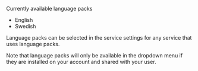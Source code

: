 Currently available language packs

* English
* Swedish

Language packs can be selected in the service settings for any service that uses language packs.

Note that language packs will only be available in the dropdown menu if they are installed on your account and shared with your user.
